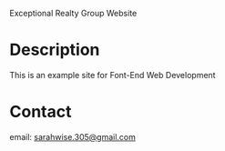 Exceptional Realty Group Website

# Description

This is an example site for Font-End Web Development

# Contact

email: sarahwise.305@gmail.com
